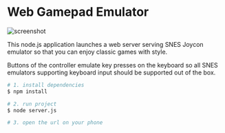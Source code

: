 # Web Gamepad Emulator

![screenshot](https://user-images.githubusercontent.com/1956723/95667950-219f5c00-0b3b-11eb-9cf5-0f0ab929c4e8.png)

This node.js application launches a web server serving SNES Joycon emulator so that you can enjoy classic games with style.

Buttons of the controller emulate key presses on the keyboard so all SNES emulators supporting keyboard input should be supported out of the box.

```bash
# 1. install dependencies
$ npm install

# 2. run project
$ node server.js

# 3. open the url on your phone
```

